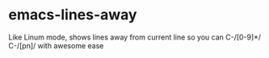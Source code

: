 # emacs-lines-away
Like Linum mode, shows lines away from current line so you can C-/[0-9]*/ C-/[pn]/ with awesome ease
